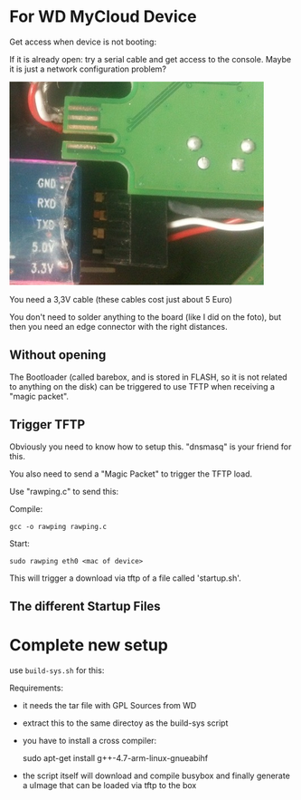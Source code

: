 For WD MyCloud Device
=====================

Get access when device is not booting:

If it is already open: try a serial cable and get access to the console.
Maybe it is just a network configuration problem?

![Image of serial port](serial.jpg)

You need a 3,3V cable (these cables cost just about 5 Euro)

You don't need to solder anything to the board (like I did on the foto), but then you need an edge connector with the right distances.

Without opening
---------------

The Bootloader (called barebox, and is stored in FLASH, so it is not related
to anything on the disk) can be triggered to use TFTP when receiving a "magic packet".

Trigger TFTP
------------

Obviously you need to know how to setup this. "dnsmasq" is your friend for this.

You also need to send a "Magic Packet" to trigger the TFTP load.

Use "rawping.c" to send this:

Compile:

    gcc -o rawping rawping.c

Start:

    sudo rawping eth0 <mac of device>

This will trigger a download via tftp of a file called 'startup.sh'.

The different Startup Files
---------------------------

Complete new setup
==================

use `build-sys.sh` for this:

Requirements:
- it needs the tar file with GPL Sources from WD
- extract this to the same directoy as the build-sys script
- you have to install a cross compiler:

    sudo apt-get install g++-4.7-arm-linux-gnueabihf

- the script itself will download and compile busybox and finally generate a uImage that can be loaded via tftp to the box


